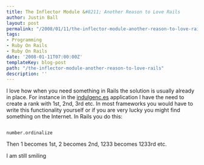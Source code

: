 ```yaml
---
title: The Inflector Module &#8211; Another Reason to Love Rails
author: Justin Ball
layout: post
permalink: "/2008/01/11/the-inflector-module-another-reason-to-love-rails/"
tags:
- Programming
- Ruby On Rails
- Ruby On Rails
date: '2008-01-11T07:00:00Z'
templateKey: blog-post
path: "/the-inflector-module-another-reason-to-love-rails"
description: ''
---
```


I love how when you need something in Rails the solution is usually already in place.  For instance in the <a href="http://apps.facebook.com/indulgences/">indulgenc.es</a> application I have the need to create a rank with 1st, 2nd, 3rd etc.  In most frameworks you would have to write this functionality yourself or if you are very lucky you might find something on the Internet.  In Rails you do this:
<pre><code class="ruby">
number.ordinalize
</pre></code>

Then 1 becomes 1st, 2 becomes 2nd, 1233 becomes 1233rd etc.

I am still smiling
